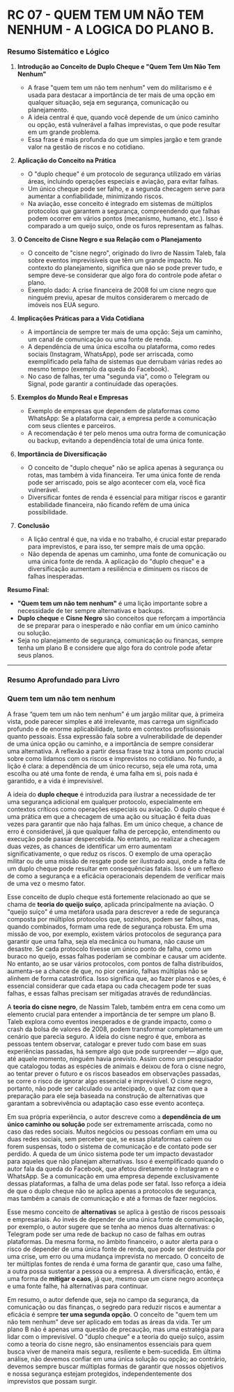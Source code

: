 # RC 07 - QUEM TEM UM NÃO TEM NENHUM - A LOGICA DO PLANO B. 

### Resumo Sistemático e Lógico

1. **Introdução ao Conceito de Duplo Cheque e "Quem Tem Um Não Tem Nenhum"**
   - A frase "quem tem um não tem nenhum" vem do militarismo e é usada para destacar a importância de ter mais de uma opção em qualquer situação, seja em segurança, comunicação ou planejamento.
   - A ideia central é que, quando você depende de um único caminho ou opção, está vulnerável a falhas imprevistas, o que pode resultar em um grande problema.
   - Essa frase é mais profunda do que um simples jargão e tem grande valor na gestão de riscos e no cotidiano.

2. **Aplicação do Conceito na Prática**
   - O "duplo cheque" é um protocolo de segurança utilizado em várias áreas, incluindo operações especiais e aviação, para evitar falhas. 
   - Um único cheque pode ser falho, e a segunda checagem serve para aumentar a confiabilidade, minimizando riscos.
   - Na aviação, esse conceito é integrado em sistemas de múltiplos protocolos que garantem a segurança, compreendendo que falhas podem ocorrer em vários pontos (mecanismo, humano, etc.). Isso é comparado a um queijo suíço, onde os furos representam as falhas.

3. **O Conceito de Cisne Negro e sua Relação com o Planejamento**
   - O conceito de "cisne negro", originado do livro de Nassim Taleb, fala sobre eventos imprevisíveis que têm um grande impacto. No contexto do planejamento, significa que não se pode prever tudo, e sempre deve-se considerar que algo fora do controle pode afetar o plano.
   - Exemplo dado: A crise financeira de 2008 foi um cisne negro que ninguém previu, apesar de muitos considerarem o mercado de imóveis nos EUA seguro.

4. **Implicações Práticas para a Vida Cotidiana**
   - A importância de sempre ter mais de uma opção: Seja um caminho, um canal de comunicação ou uma fonte de renda.
   - A dependência de uma única escolha ou plataforma, como redes sociais (Instagram, WhatsApp), pode ser arriscada, como exemplificado pela falha de sistemas que derrubam várias redes ao mesmo tempo (exemplo da queda do Facebook).
   - No caso de falhas, ter uma "segunda via", como o Telegram ou Signal, pode garantir a continuidade das operações.

5. **Exemplos do Mundo Real e Empresas**
   - Exemplo de empresas que dependem de plataformas como WhatsApp: Se a plataforma cair, a empresa perde a comunicação com seus clientes e parceiros.
   - A recomendação é ter pelo menos uma outra forma de comunicação ou backup, evitando a dependência total de uma única fonte.

6. **Importância de Diversificação**
   - O conceito de "duplo cheque" não se aplica apenas à segurança ou rotas, mas também à vida financeira. Ter uma única fonte de renda pode ser arriscado, pois se algo acontecer com ela, você fica vulnerável.
   - Diversificar fontes de renda é essencial para mitigar riscos e garantir estabilidade financeira, não ficando refém de uma única possibilidade.

7. **Conclusão**
   - A lição central é que, na vida e no trabalho, é crucial estar preparado para imprevistos, e para isso, ter sempre mais de uma opção. 
   - Não dependa de apenas um caminho, uma fonte de comunicação ou uma única fonte de renda. A aplicação do "duplo cheque" e a diversificação aumentam a resiliência e diminuem os riscos de falhas inesperadas.

**Resumo Final:**
- **"Quem tem um não tem nenhum"** é uma lição importante sobre a necessidade de ter sempre alternativas e backups.
- **Duplo cheque** e **Cisne Negro** são conceitos que reforçam a importância de se preparar para o inesperado e não confiar em um único caminho ou solução.
- Seja no planejamento de segurança, comunicação ou finanças, sempre tenha um plano B e considere que algo fora do controle pode afetar seus planos.

---

### Resumo Aprofundado para Livro

### Quem tem um não tem nenhum

A frase “quem tem um não tem nenhum” é um jargão militar que, à primeira vista, pode parecer simples e até irrelevante, mas carrega um significado profundo e de enorme aplicabilidade, tanto em contextos profissionais quanto pessoais. Essa expressão fala sobre a vulnerabilidade de depender de uma única opção ou caminho, e a importância de sempre considerar uma alternativa. A reflexão a partir dessa frase traz à tona um ponto crucial sobre como lidamos com os riscos e imprevistos no cotidiano. No fundo, a lição é clara: a dependência de um único recurso, seja ele uma rota, uma escolha ou até uma fonte de renda, é uma falha em si, pois nada é garantido, e a vida é imprevisível.

A ideia do **duplo cheque** é introduzida para ilustrar a necessidade de ter uma segurança adicional em qualquer protocolo, especialmente em contextos críticos como operações especiais ou aviação. O duplo cheque é uma prática em que a checagem de uma ação ou situação é feita duas vezes para garantir que não haja falhas. Em um único cheque, a chance de erro é considerável, já que qualquer falha de percepção, entendimento ou execução pode passar despercebida. No entanto, ao realizar a checagem duas vezes, as chances de identificar um erro aumentam significativamente, o que reduz os riscos. O exemplo de uma operação militar ou de uma missão de resgate pode ser ilustrado aqui, onde a falta de um duplo cheque pode resultar em consequências fatais. Isso é um reflexo de como a segurança e a eficácia operacionais dependem de verificar mais de uma vez o mesmo fator.

Esse conceito de duplo cheque está fortemente relacionado ao que se chama de **teoria do queijo suíço**, aplicada principalmente na aviação. O "queijo suíço" é uma metáfora usada para descrever a rede de segurança composta por múltiplos protocolos que, sozinhos, podem ser falhos, mas, quando combinados, formam uma rede de segurança robusta. Em uma missão de voo, por exemplo, existem vários protocolos de segurança para garantir que uma falha, seja ela mecânica ou humana, não cause um desastre. Se cada protocolo tivesse um único ponto de falha, como um buraco no queijo, essas falhas poderiam se combinar e causar um acidente. No entanto, ao se usar vários protocolos, com pontos de falha distribuídos, aumenta-se a chance de que, no pior cenário, falhas múltiplas não se alinhem de forma catastrófica. Isso significa que, ao fazer planos e ações, é essencial considerar que cada etapa ou cada checagem pode ter suas falhas, e essas falhas precisam ser mitigadas através de redundâncias.

A **teoria do cisne negro**, de Nassim Taleb, também entra em cena como um elemento crucial para entender a importância de ter sempre um plano B. Taleb explora como eventos inesperados e de grande impacto, como o crash da bolsa de valores de 2008, podem transformar completamente um cenário que parecia seguro. A ideia do cisne negro é que, embora as pessoas tentem observar, catalogar e prever tudo com base em suas experiências passadas, há sempre algo que pode surpreender — algo que, até aquele momento, ninguém havia previsto. Assim como um pesquisador que catalogou todas as espécies de animais e deixou de fora o cisne negro, ao tentar prever o futuro e os riscos baseados em observações passadas, se corre o risco de ignorar algo essencial e imprevisível. O cisne negro, portanto, não pode ser calculado ou antecipado, o que faz com que a preparação para ele seja baseada na construção de alternativas que garantam a sobrevivência ou adaptação caso esse evento aconteça.

Em sua própria experiência, o autor descreve como a **dependência de um único caminho ou solução** pode ser extremamente arriscada, como no caso das redes sociais. Muitos negócios ou pessoas confiam em uma ou duas redes sociais, sem perceber que, se essas plataformas caírem ou forem suspensas, todo o sistema de comunicação e de contato pode ser perdido. A queda de um único sistema pode ter um impacto devastador para aqueles que não planejam alternativas. Isso é exemplificado quando o autor fala da queda do Facebook, que afetou diretamente o Instagram e o WhatsApp. Se a comunicação em uma empresa depende exclusivamente dessas plataformas, a falha de uma delas pode ser fatal. Isso reforça a ideia de que o duplo cheque não se aplica apenas a protocolos de segurança, mas também a canais de comunicação e até a formas de fazer negócios.

Esse mesmo conceito de **alternativas** se aplica à gestão de riscos pessoais e empresariais. Ao invés de depender de uma única fonte de comunicação, por exemplo, o autor sugere que se tenha ao menos duas alternativas: o Telegram pode ser uma rede de backup no caso de falhas em outras plataformas. Da mesma forma, no âmbito financeiro, o autor alerta para o risco de depender de uma única fonte de renda, que pode ser destruída por uma crise, um erro ou uma mudança imprevista no mercado. O conceito de ter múltiplas fontes de renda é uma forma de garantir que, caso uma falhe, a outra possa sustentar a pessoa ou a empresa. A diversificação, então, é uma forma de **mitigar o caos**, já que, mesmo que um cisne negro aconteça e uma fonte falhe, há alternativas para continuar.

Em resumo, o autor defende que, seja no campo da segurança, da comunicação ou das finanças, o segredo para reduzir riscos e aumentar a eficácia é sempre **ter uma segunda opção**. O conceito de "quem tem um não tem nenhum" deve ser aplicado em todas as áreas da vida. Ter um plano B não é apenas uma questão de precaução, mas uma estratégia para lidar com o imprevisível. O "duplo cheque" e a teoria do queijo suíço, assim como a teoria do cisne negro, são ensinamentos essenciais para quem busca viver de maneira mais segura, resiliente e bem-sucedida. Em última análise, não devemos confiar em uma única solução ou opção; ao contrário, devemos sempre buscar múltiplas formas de garantir que nossos objetivos e nossa segurança estejam protegidos, independentemente dos imprevistos que possam surgir.
